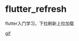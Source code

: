 # flutter_refresh
flutter入门学习，下拉刷新上拉加载

[gif](https://github.com/HuiYouHua/flutter_refresh/blob/master/hh_flutter_refresh/refresh.gif)
